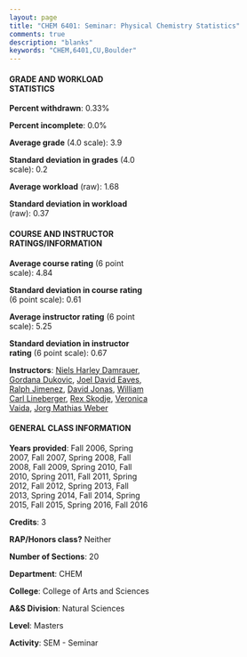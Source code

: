 ```yaml
---
layout: page
title: "CHEM 6401: Seminar: Physical Chemistry Statistics"
comments: true
description: "blanks"
keywords: "CHEM,6401,CU,Boulder"
---
```

<head>
<script src="https://ajax.googleapis.com/ajax/libs/jquery/2.1.3/jquery.min.js"></script>
<script src="https://dl.dropboxusercontent.com/s/pc42nxpaw1ea4o9/highcharts.js?dl=0"></script>
<!-- <script src="../assets/js/highcharts.js"></script> -->
<style type="text/css">@font-face {
	font-family: "Bebas Neue";
	src: url(https://www.filehosting.org/file/details/544349/BebasNeue Regular.otf) format("opentype");
	}
	h1.Bebas { 
		font-family: "Bebas Neue", Verdana, Tahoma;
	}
</style>
</head>
<body>
	<div id="container" style="float: right; width: 45%; height: 88%; margin-left: 2.5%; margin-right: 2.5%;"></div>
	<script language="JavaScript">
		$(document).ready(function() {
		var chart = {type: 'column'};
		var title = {text: 'Grade Distribution'};
		var xAxis = {categories: ['A','B','C','D','F'],crosshair: true};
		var yAxis = {min: 0,title: {text: 'Percentage'}};
		var tooltip = {headerFormat: '<center><b><span style="font-size:20px">{point.key}</span></b></center>',
		               pointFormat: '<td style="padding:0"><b>{point.y:.1f}%</b></td>',
		               footerFormat: '</table>',shared: true,useHTML: true};
		var plotOptions = {column: {pointPadding: 0.0,borderWidth: 0}};  
		var credits = {enabled: false};var series= [{name: 'Percent',data: [90.47,9.14,0.38,0.0,0.0,]}];
		var json = {};
		json.chart = chart;
		json.title = title;
		json.tooltip = tooltip;
		json.xAxis = xAxis;
		json.yAxis = yAxis;  
		json.series = series;
		json.plotOptions = plotOptions;  
		json.credits = credits;
		$('#container').highcharts(json);
	});
	</script>
</body>
			   
#### GRADE AND WORKLOAD STATISTICS

**Percent withdrawn**: 0.33%

**Percent incomplete**: 0.0%

**Average grade** (4.0 scale): 3.9

**Standard deviation in grades** (4.0 scale): 0.2

**Average workload** (raw): 1.68

**Standard deviation in workload** (raw): 0.37

#### COURSE AND INSTRUCTOR RATINGS/INFORMATION

**Average course rating** (6 point scale): 4.84

**Standard deviation in course rating** (6 point scale): 0.61

**Average instructor rating** (6 point scale): 5.25

**Standard deviation in instructor rating** (6 point scale): 0.67

**Instructors**: <a href='../../instructors/Niels_Harley_Damrauer'>Niels Harley Damrauer</a>, <a href='../../instructors/Gordana_Dukovic'>Gordana Dukovic</a>, <a href='../../instructors/Joel_David_Eaves'>Joel David Eaves</a>, <a href='../../instructors/Ralph_Jimenez'>Ralph Jimenez</a>, <a href='../../instructors/David_Jonas'>David Jonas</a>, <a href='../../instructors/William_Carl_Lineberger'>William Carl Lineberger</a>, <a href='../../instructors/Rex_Skodje'>Rex Skodje</a>, <a href='../../instructors/Veronica_Vaida'>Veronica Vaida</a>, <a href='../../instructors/Jorg_Mathias_Weber'>Jorg Mathias Weber</a>

#### GENERAL CLASS INFORMATION

**Years provided**: Fall 2006, Spring 2007, Fall 2007, Spring 2008, Fall 2008, Fall 2009, Spring 2010, Fall 2010, Spring 2011, Fall 2011, Spring 2012, Fall 2012, Spring 2013, Fall 2013, Spring 2014, Fall 2014, Spring 2015, Fall 2015, Spring 2016, Fall 2016

**Credits**: 3

**RAP/Honors class?** Neither

**Number of Sections**: 20

**Department**: CHEM

**College**: College of Arts and Sciences

**A&S Division**: Natural Sciences

**Level**: Masters

**Activity**: SEM - Seminar
